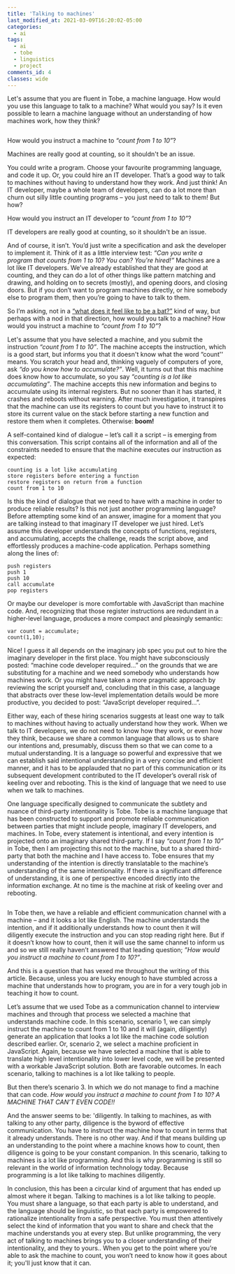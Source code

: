```yaml
---
title: 'Talking to machines'
last_modified_at: 2021-03-09T16:20:02-05:00
categories:
  - ai
tags:
  - ai
  - tobe
  - linguistics
  - project
comments_id: 4
classes: wide
---
```


Let's assume that you are fluent in Tobe, a machine language. How would you use this language to talk to a machine? What would you say? Is it even possible to learn a machine language without an understanding of how machines work, how they think?

<img class="align-center" src="{{ site.url }}{{ site.baseurl }}/assets/images/talking-to-machines/CD998A14-A6B2-4EB5-ADD7-768FDA1C0610_4_5005_c.jpeg" alt="">

How would you instruct a machine to _“count from 1 to 10”_?

Machines are really good at counting, so it shouldn't be an issue.

You could write a program. Choose your favourite programming language, and code it up. Or, you could hire an IT developer. That’s a good way to talk to machines without having to understand how they work. And just think! An IT developer, maybe a whole team of developers, can do a lot more than churn out silly little counting programs – you just need to talk to them! But how?

How would you instruct an IT developer to _“count from 1 to 10”_?

IT developers are really good at counting, so it shouldn't be an issue.

And of course, it isn’t. You’d just write a specification and ask the developer to implement it. Think of it as a little interview test: _“Can you write a program that counts from 1 to 10? You can? You're hired!”_ Machines are a lot like IT developers. We’ve already established that they are good at counting, and they can do a lot of other things like pattern matching and drawing, and holding on to secrets (mostly), and opening doors, and closing doors. But if you don’t want to program machines directly, or hire somebody else to program them, then you’re going to have to talk to them.

So I’m asking, not in a [“what does it feel like to be a bat?”](https://en.wikipedia.org/wiki/What_Is_It_Like_to_Be_a_Bat) kind of way, but perhaps with a nod in that direction, how would you talk to a machine? How would you instruct a machine to _“count from 1 to 10”_?

Let's assume that you have selected a machine, and you submit the instruction _“count from 1 to 10”_. The machine accepts the instruction, which is a good start, but informs you that it doesn't know what the word “count'' means. You scratch your head and, thinking vaguely of computers of yore, ask _“do you know how to accumulate?”_. Well, it turns out that this machine does know how to accumulate, so you say _“counting is a lot like accumulating”_. The machine accepts this new information and begins to accumulate using its internal registers. But no sooner than it has started, it crashes and reboots without warning. After much investigation, it transpires that the machine can use its registers to count but you have to instruct it to store its current value on the stack before starting a new function and restore them when it completes. Otherwise: **boom!**

A self-contained kind of dialogue – let’s call it a script – is emerging from this conversation. This script contains all of the information and all of the constraints needed to ensure that the machine executes our instruction as expected:

    counting is a lot like accumulating
    store registers before entering a function
    restore registers on return from a function
    count from 1 to 10

Is this the kind of dialogue that we need to have with a machine in order to produce reliable results? Is this not just another programming language? Before attempting some kind of an answer, imagine for a moment that you are talking instead to that imaginary IT developer we just hired. Let’s assume this developer understands the concepts of functions, registers, and accumulating, accepts the challenge, reads the script above, and effortlessly produces a machine-code application. Perhaps something along the lines of:

```
push registers
push 1
push 10
call accumulate
pop registers
```

Or maybe our developer is more comfortable with JavaScript than machine code. And, recognizing that those register instructions are redundant in a higher-level language, produces a more compact and pleasingly semantic:

```
var count = accumulate;
count(1,10);
```

Nice! I guess it all depends on the imaginary job spec you put out to hire the imaginary developer in the first place. You might have subconsciously posted: “machine code developer required…” on the grounds that we are substituting for a machine and we need somebody who understands how machines work. Or you might have taken a more pragmatic approach by reviewing the script yourself and, concluding that in this case, a language that abstracts over these low-level implementation details would be more productive, you decided to post: “JavaScript developer required…”.

Either way, each of these hiring scenarios suggests at least one way to talk to machines without having to actually understand how they work. When we talk to IT developers, we do not need to know how they work, or even how they think, because we share a common language that allows us to share our intentions and, presumably, discuss them so that we can come to a mutual understanding. It is a language so powerful and expressive that we can establish said intentional understanding in a very concise and efficient manner, and it has to be applauded that no part of this communication or its subsequent development contributed to the IT developer’s overall risk of keeling over and rebooting. This is the kind of language that we need to use when we talk to machines.

One language specifically designed to communicate the subtlety and nuance of third-party intentionality is Tobe. Tobe is a machine language that has been constructed to support and promote reliable communication between parties that might include people, imaginary IT developers, and machines. In Tobe, every statement is intentional, and every intention is projected onto an imaginary shared third-party. If I say _“count from 1 to 10”_ in Tobe, then I am projecting this not to the machine, but to a shared third-party that both the machine and I have access to. Tobe ensures that my understanding of the intention is directly translatable to the machine’s understanding of the same intentionality. If there is a significant difference of understanding, it is one of perspective encoded directly into the information exchange. At no time is the machine at risk of keeling over and rebooting.

<img class="align-center" src="{{ site.url }}{{ site.baseurl }}/assets/images/talking-to-machines/8E64EFB8-B2DB-41B2-AD9E-FDD8CF889B9E_4_5005_c.jpeg" alt="">

In Tobe then, we have a reliable and efficient communication channel with a machine – and it looks a lot like English. The machine understands the intention, and if it additionally understands how to count then it will diligently execute the instruction and you can stop reading right here. But if it doesn’t know how to count, then it will use the same channel to inform us and so we still really haven’t answered that leading question; _”How would you instruct a machine to count from 1 to 10?”_.

And this is a question that has vexed me throughout the writing of this article. Because, unless you are lucky enough to have stumbled across a machine that understands how to program, you are in for a very tough job in teaching it how to count.

Let’s assume that we used Tobe as a communication channel to interview machines and through that process we selected a machine that understands machine code. In this scenario, scenario 1, we can simply instruct the machine to count from 1 to 10 and it will (again, diligently) generate an application that looks a lot like the machine code solution described earlier. Or, scenario 2, we select a machine proficient in JavaScript. Again, because we have selected a machine that is able to translate high level intentionality into lower level code, we will be presented with a workable JavaScript solution. Both are favorable outcomes. In each scenario, talking to machines is a lot like talking to people.

But then there’s scenario 3. In which we do not manage to find a machine that can code. _How would you instruct a machine to count from 1 to 10? A MACHINE THAT CAN’T EVEN CODE!!_

And the answer seems to be: 'diligently. In talking to machines, as with talking to any other party, diligence is the byword of effective communication. You have to instruct the machine how to count in terms that it already understands. There is no other way. And if that means building up an understanding to the point where a machine knows how to count, then diligence is going to be your constant companion. In this scenario, talking to machines is a lot like programming. And this is why programming is still so relevant in the world of information technology today. Because programming is a lot like talking to machines diligently.

In conclusion, this has been a circular kind of argument that has ended up almost where it began. Talking to machines is a lot like talking to people. You must share a language, so that each party is able to understand, and the language should be linguistic, so that each party is empowered to rationalize intentionality from a safe perspective. You must then attentively select the kind of information that you want to share and check that the machine understands you at every step. But unlike programming, the very act of talking to machines brings you to a closer understanding of their intentionality, and they to yours.. When you get to the point where you’re able to ask the machine to count, you won’t need to know how it goes about it; you'll just know that it can.
